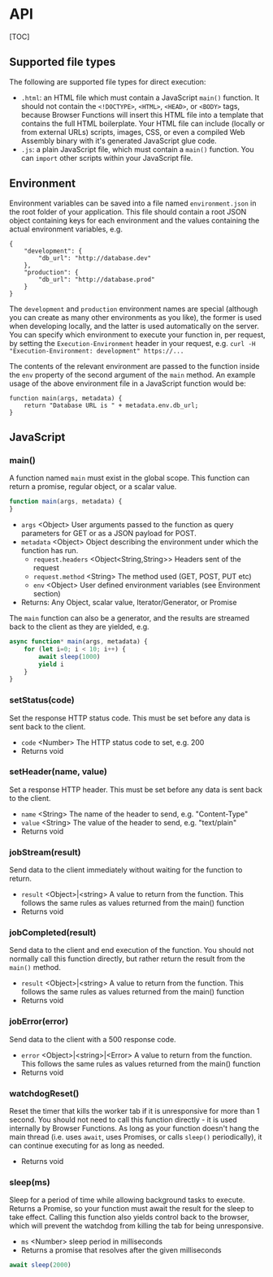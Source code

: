 API
===
[TOC]

## Supported file types

The following are supported file types for direct execution:

- `.html`: an HTML file which must contain a JavaScript `main()` function. It should not contain the `<!DOCTYPE>`, `<HTML>`, `<HEAD>`, or `<BODY>` tags, because Browser Functions will insert this HTML file into a template that contains the full HTML boilerplate. Your HTML file can include (locally or from external URLs) scripts, images, CSS, or even a compiled Web Assembly binary with it's generated JavaScript glue code.
- `.js`: a plain JavaScript file, which must contain a `main()` function. You can `import` other scripts within your JavaScript file.

## Environment

Environment variables can be saved into a file named `environment.json` in the root folder of your application. This file should contain a root JSON object containing keys for each environment and the values containing the actual environment variables, e.g.

```
{
    "development": {
        "db_url": "http://database.dev"
    },
    "production": {
        "db_url": "http://database.prod"
    }
}
```

The `development` and `production` environment names are special (although you can create as many other environments as you like), the former is used when developing locally, and the latter is used automatically on the server. You can specify which environment to execute your function in, per request, by setting the `Execution-Environment` header in your request, e.g. `curl -H "Execution-Environment: development" https://...`

The contents of the relevant environment are passed to the function inside the `env` property of the second argument of the `main` method. An example usage of the above environment file in a JavaScript function would be:

```
function main(args, metadata) {
    return "Database URL is " + metadata.env.db_url;
}
```

## JavaScript

### main()
A function named `main` must exist in the global scope. This function can return a promise, regular object, or a scalar value.

```javascript
function main(args, metadata) {
}
```

- `args` \<Object> User arguments passed to the function as query parameters for GET or as a JSON payload for POST.
- `metadata` \<Object> Object describing the environment under which the function has run.
    - `request.headers`  \<Object<String,String>> Headers sent of the request
    - `request.method`  \<String> The method used (GET, POST, PUT etc) 
    - `env`  \<Object> User defined environment variables (see Environment section)
- Returns: Any Object, scalar value, Iterator/Generator, or Promise

The `main` function can also be a generator, and the results are streamed back to the client as they are yielded, e.g.

```javascript
async function* main(args, metadata) {
    for (let i=0; i < 10; i++) {
        await sleep(1000)
        yield i
    }
}
```

### setStatus(code)
Set the response HTTP status code. This must be set before any data is sent back to the client.

- `code` \<Number> The HTTP status code to set, e.g. 200
- Returns void

### setHeader(name, value)
Set a response HTTP header. This must be set before any data is sent back to the client.

- `name` \<String> The name of the header to send, e.g. "Content-Type"
- `value` \<String> The value of the header to send, e.g. "text/plain"
- Returns void

### jobStream(result)
Send data to the client immediately without waiting for the function to return.

- `result` \<Object>|\<string> A value to return from the function. This follows the same rules as values returned from the main() function
- Returns void

### jobCompleted(result)
Send data to the client and end execution of the function. You should not normally call this function directly, but rather return the result from the `main()` method.

- `result` \<Object>|\<string> A value to return from the function. This follows the same rules as values returned from the main() function
- Returns void

### jobError(error)
Send data to the client with a 500 response code.

- `error` \<Object>|\<string>|\<Error> A value to return from the function. This follows the same rules as values returned from the main() function
- Returns void


### watchdogReset()
Reset the timer that kills the worker tab if it is unresponsive for more than 1 second. You should not need to call this function directly - it is used internally by Browser Functions. As long as your function doesn't hang the main thread (i.e. uses `await`, uses Promises, or calls `sleep()` periodically), it can continue executing for as long as needed.

- Returns void

### sleep(ms)
Sleep for a period of time while allowing background tasks to execute. Returns a Promise, so your function must await the result for the sleep to take effect. Calling this function also yields control back to the browser, which will prevent the watchdog from killing the tab for being unresponsive.

- `ms` \<Number> sleep period in milliseconds
- Returns a promise that resolves after the given milliseconds

```javascript
await sleep(2000)
```
